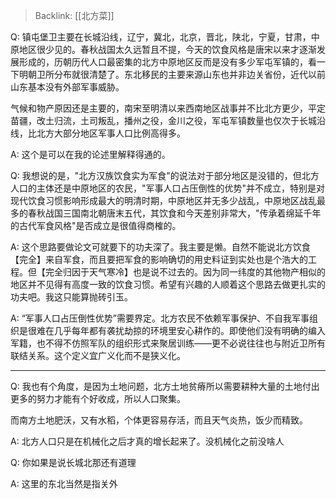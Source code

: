 > Backlink: [[北方菜]]

Q: 镇屯堡卫主要在长城沿线，辽宁，冀北，北京，晋北，陕北，宁夏，甘肃，中原地区很少见的。春秋战国太久远暂且不提，今天的饮食风格是唐宋以来才逐渐发展形成的，历朝历代人口最密集的北方中原地区反而是没有多少军屯军镇的，看一下明朝卫所分布就很清楚了。东北移民的主要来源山东也并非边关省份，近代以前山东基本没有外部军事威胁。

气候和物产原因还是主要的，南宋至明清以来西南地区战事并不比北方更少，平定苗疆，改土归流，土司叛乱，播州之役，金川之役，军屯军镇数量也仅次于长城沿线，比北方大部分地区军事人口比例高得多。

A: 这个是可以在我的论述里解释得通的。

Q: 我想说的是，"北方汉族饮食实为军食"的说法对于部分地区是没错的，但北方人口的主体还是中原地区的农民，"军事人口占压倒性的优势"并不成立，特别是对现代饮食习惯影响形成最大的明清时期，中原地区并无多少战乱，中原地区战乱最多的春秋战国三国南北朝唐末五代，其饮食和今天差别非常大，"传承着绵延千年的古代军食风格"是否成立是很值得商榷的。

A: 这个思路要做论文可就要下的功夫深了。我主要是懒。自然不能说北方饮食【完全】来自军食，而且要把军食的影响确切的用史料证到实处也是个浩大的工程。但【完全归因于天气寒冷】也是说不过去的。因为同一纬度的其他物产相似的地区并不见得有高度一致的饮食习惯。希望有兴趣的人顺着这个思路去做更扎实的功夫吧。我这只能算抛砖引玉。

A: “军事人口占压倒性优势”需要界定。北方农民不依赖军事保护、不自我军事组织是很难在几乎每年都有袭扰劫掠的环境里安心耕作的。即使他们没有明确的编入军籍，也不得不仿照军队的组织形式来聚居训练——更不必说往往也与附近卫所有联结关系。这个定义宜广义化而不是狭义化。

---

Q: 我也有个角度，是因为土地问题，北方土地贫瘠所以需要耕种大量的土地付出更多的努力才能有个好收成，所以人口聚集。  

而南方土地肥沃，又有水稻，个体更容易存活，而且天气炎热，饭少而精致。

A: 北方人口只是在机械化之后才真的增长起来了。没机械化之前没啥人

Q: 你如果是说长城北那还有道理

A: 这里的东北当然是指关外